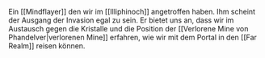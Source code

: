 Ein [[Mindflayer]] den wir im [[Illiphinoch]] angetroffen haben. Ihm scheint der Ausgang der Invasion egal zu sein. Er bietet uns an, dass wir im Austausch gegen die Kristalle und die Position der [[Verlorene Mine von Phandelver|verlorenen Mine]] erfahren, wie wir mit dem Portal in den [[Far Realm]] reisen können.